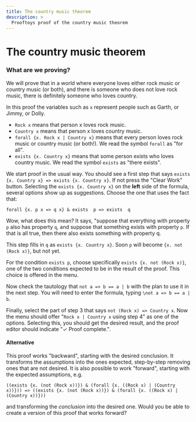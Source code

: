 ```yaml
---
title: The country music theorem
description: >
  Prooftoys proof of the country music theorem
---
```


# The country music theorem

### What are we proving?

We will prove that in a world where everyone loves either rock music
or country music (or both), and there is someone who does not love
rock music, there is definitely someone who loves country.

In this proof the variables such as `x` represent people such as
Garth, or Jimmy, or Dolly.

- `Rock x` means that person x loves rock music.  
- `Country x` means that person x loves country music.  
- `forall {x. Rock x | Country x}` means that every person loves rock
  music or country music (or both!). We read the symbol `forall` as
  "for all".
- `exists {x. Country x}`
  means that some person exists who loves country music.  We read the
  symbol `exists` as "there exists".

<div class=proof-editor data-exercise="nat/CountryMusic"></div>

We start proof in the usual way.  You should see a first step that
says `exists {x. Country x} => exists {x. Country x}`.  If not press
the "Clear Work" button.  Selecting the `exists {x. Country x}` on the
**left** side of the formula, several options show up as suggestions.
Choose the one that uses the fact that:

`forall {x. p x => q x} & exists  p => exists  q`

Wow, what does this mean?  It says, "suppose that everything with
property `p` also has property `q`, and suppose that something exists
with property `p`.  If that is all true, then there also exists
something with property q.

This step fills in `q` as `exists {x. Country x}`.
Soon `p` will become `{x. not (Rock x)}`, but not yet.

For the condition `exists p`, choose specifically
`exists {x. not (Rock x)}`, one of the two conditions
expected to be in the result of the proof.  This choice is
offered in the menu.

Now check the tautology that `not a => b == a | b` with the plan
to use it in the next step.  You will need to enter the formula,
typing `\not a => b == a | b`.

Finally, select the part of step 3 that says `not (Rock x) => Country
x`.  Now the menu should offer "`Rock x | Country x` using step 4" as
one of the options.  Selecting this, you should get the desired
result, and the proof editor should indicate "&check; Proof
complete.".

#### Alternative

This proof works "backward", starting with the desired conclusion.
It transforms the assumptions into the ones expected, step-by-step
removing ones that are not desired.  It is also possible to work
"forward", starting with the expected assumptions, e.g.

`((exists {x. (not (Rock x))}) & (forall {x. ((Rock x) | (Country x))}))
    => ((exists {x. (not (Rock x))}) & (forall {x. ((Rock x) | (Country x))}))`

and transforming the *conclusion* into the desired one.  Would
you be able to create a version of this proof that works forward?

